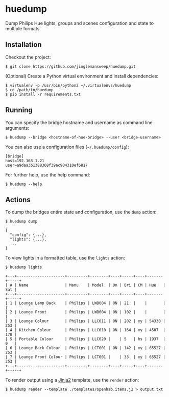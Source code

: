 # huedump

Dump Philips Hue lights, groups and scenes configuration and state to multiple formats

## Installation

Checkout the project:

```
$ git clone https://github.com/jinglemansweep/huedump.git
```

(Optional) Create a Python virtual environment and install dependencies:

```
$ virtualenv -p /usr/bin/python2 ~/.virtualenvs/huedump
$ cd /path/to/huedump
$ pip install -r requirements.txt
```

## Running

You can specify the bridge hostname and username as command line arguments:

```
$ huedump --bridge <hostname-of-hue-bridge> --user <bridge-username>
```

You can also use a configuration files (`~/.huedump/config`):

```
[bridge]
host=192.168.1.21
user=a9daa3b1388368f39ac904310ef6817
```

For further help, use the help command:

```
$ huedump --help
```

## Actions

To dump the bridges entire state and configuration, use the ```dump``` action:

```
$ huedump dump
```

```
{ 
  "config": {...},
  "lights": {...},
  ...
}
```

To view lights in a formatted table, use the ```lights``` action:

```
$ huedump lights
```

```
+---+---------------------+---------+--------+----+-----+----+-------+-----+
| # | Name                | Manu    | Model  | On | Bri | CM | Hue   | Sat |
+---+---------------------+---------+--------+----+-----+----+-------+-----+
| 1 | Lounge Lamp Back    | Philips | LWB004 | ON | 21  |    |       |     |
| 2 | Lounge Front        | Philips | LWB004 | ON | 102 |    |       |     |
| 3 | Lounge Colour       | Philips | LLC011 | ON | 202 | xy | 54330 | 253 |
| 4 | Kitchen Colour      | Philips | LLC010 | ON | 164 | xy | 4507  | 178 |
| 5 | Portable Colour     | Philips | LLC020 |    | 5   | hs | 1937  | 0   |
| 6 | Lounge Back Colour  | Philips | LCT001 | ON | 142 | xy | 65527 | 253 |
| 7 | Lounge Front Colour | Philips | LCT001 |    | 33  | xy | 65527 | 253 |
+---+---------------------+---------+--------+----+-----+----+-------+-----+
```

To render output using a [Jinja2](http://jinja.pocoo.org/) template, use the ```render``` action:

```
$ huedump render --template ./templates/openhab.items.j2 > output.txt
```